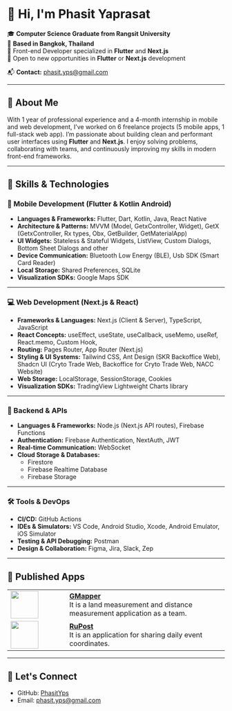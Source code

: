 # 👋 Hi, I'm Phasit Yaprasat

🎓 **Computer Science Graduate from Rangsit University**  
📍 **Based in Bangkok, Thailand**  
💼 Front-end Developer specialized in **Flutter** and **Next.js**  
🚀 Open to new opportunities in **Flutter** or **Next.js** development

📬 **Contact:** [phasit.yps@gmail.com](mailto:phasit.yps@gmail.com)

---

## 🚀 About Me

With 1 year of professional experience and a 4-month internship in mobile and web development, I’ve worked on 6 freelance projects (5 mobile apps, 1 full-stack web app). I’m passionate about building clean and performant user interfaces using **Flutter** and **Next.js**. I enjoy solving problems, collaborating with teams, and continuously improving my skills in modern front-end frameworks.

---
## 💼 Skills & Technologies

### 📱 Mobile Development (Flutter & Kotlin Android)

- **Languages & Frameworks:** Flutter, Dart, Kotlin, Java, React Native
- **Architecture & Patterns:** MVVM (Model, GetxController, Widget), GetX (GetxController, Rx types, Obx, GetBuilder, GetMaterialApp) 
- **UI Widgets:** Stateless & Stateful Widgets, ListView, Custom Dialogs, Bottom Sheet Dialogs and other
- **Device Communication:** Bluetooth Low Energy (BLE), Usb SDK (Smart Card Reader)  
- **Local Storage:** Shared Preferences, SQLite  
- **Visualization SDKs:** Google Maps SDK

---

### 💻 Web Development (Next.js & React)

- **Frameworks & Languages:** Next.js (Client & Server), TypeScript, JavaScript  
- **React Concepts:** useEffect, useState, useCallback, useMemo, useRef, React.memo, Custom Hook, 
- **Routing:** Pages Router, App Router (Next.js)  
- **Styling & UI Systems:** Tailwind CSS, Ant Design (SKR Backoffice Web), Shadcn UI (Cryto Trade Web, Backoffice for Cryto Trade Web, NACC Website) 
- **Web Storage:** LocalStorage, SessionStorage, Cookies 
- **Visualization SDKs:** TradingView Lightweight Charts library

---

### 🔧 Backend & APIs

- **Languages & Frameworks:** Node.js (Next.js API routes), Firebase Functions  
- **Authentication:** Firebase Authentication, NextAuth, JWT  
- **Real-time Communication:** WebSocket  
- **Cloud Storage & Databases:**  
  - Firestore  
  - Firebase Realtime Database  
  - Firebase Storage

---

### 🛠 Tools & DevOps

- **CI/CD:** GitHub Actions  
- **IDEs & Simulators:** VS Code, Android Studio, Xcode, Android Emulator, iOS Simulator  
- **Testing & API Debugging:** Postman  
- **Design & Collaboration:** Figma, Jira, Slack, Zep

---

## 📱 Published Apps

<table>
  <tr>
    <td width="120">
      <img src="https://play-lh.googleusercontent.com/zMARYTYOuPh2jzpelXrIx9ff3E858X1qzXEQfMf7Y5wM-6JOPGVo-Xxn49difXNJ638=w480-h960-rw" width="64" />
    </td>
    <td>
      <b><a href="https://play.google.com/store/apps/details?id=com.gis.map.survey.gmaps&hl=th">GMapper</a></b><br/>
      It is a land measurement and distance measurement application as a team.
    </td>
  </tr>
  <tr>
    <td width="120">
      <img src="https://play-lh.googleusercontent.com/LzGkU9oVfmzoZ4NW4cG8ttSBc1i3tKeE6stUldoTUWRSw3KafEDvIP0_MeSRHZW6GWM=w480-h960-rw" width="64" />
    </td>
    <td>
      <b><a href="https://play.google.com/store/apps/details?id=com.phasit.rupost&hl=th">RuPost</a></b><br/>
      It is an application for sharing daily event coordinates.
    </td>
  </tr>
</table>

---


## 🔗 Let's Connect

- GitHub: [PhasitYps](https://github.com/PhasitYps)  
- Email: [phasit.yps@gmail.com](mailto:phasit.yps@gmail.com)


